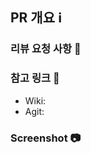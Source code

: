 ## PR 개요 :information_source:


### 리뷰 요청 사항 :mag_right:


### 참고 링크 :memo:

- Wiki:
- Agit:

### Screenshot :camera:

